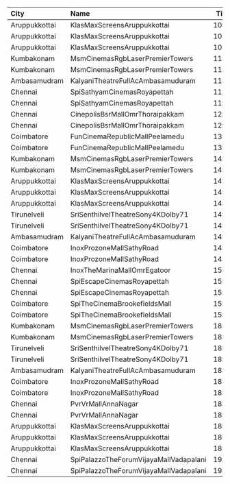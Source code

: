 | City          | Name                                   |  Time | Type       | Price | Capacity | Booked |
| :------------ | :------------------------------------- | ----: | :--------- | ----: | -------: | -----: |
| Aruppukkottai | KlasMaxScreensAruppukkottai            | 10:30 | Executive  |  100₹ |       96 |     96 |
| Aruppukkottai | KlasMaxScreensAruppukkottai            | 10:30 | Premium    |   50₹ |      416 |      0 |
| Aruppukkottai | KlasMaxScreensAruppukkottai            | 10:30 | Basic      |   30₹ |       46 |     46 |
| Kumbakonam    | MsmCinemasRgbLaserPremierTowers        | 11:00 | BalconyAC  |  120₹ |      118 |     59 |
| Kumbakonam    | MsmCinemasRgbLaserPremierTowers        | 11:00 | FirstClass |  100₹ |      350 |    175 |
| Ambasamudram  | KalyaniTheatreFullAcAmbasamuduram      | 11:00 | FirstClass |  100₹ |      239 |     41 |
| Chennai       | SpiSathyamCinemasRoyapettah            | 11:50 | Elite      |  153₹ |       82 |      8 |
| Chennai       | SpiSathyamCinemasRoyapettah            | 11:50 | Budget     |   60₹ |       10 |      0 |
| Chennai       | CinepolisBsrMallOmrThoraipakkam        | 12:10 | Normal     |   60₹ |        9 |      3 |
| Chennai       | CinepolisBsrMallOmrThoraipakkam        | 12:10 | Executive  |  153₹ |       76 |      4 |
| Coimbatore    | FunCinemaRepublicMallPeelamedu         | 13:50 | Normal     |   60₹ |       22 |     10 |
| Coimbatore    | FunCinemaRepublicMallPeelamedu         | 13:50 | Executive  |  191₹ |      196 |     98 |
| Kumbakonam    | MsmCinemasRgbLaserPremierTowers        | 14:00 | BalconyAC  |  120₹ |      118 |     59 |
| Kumbakonam    | MsmCinemasRgbLaserPremierTowers        | 14:00 | FirstClass |  100₹ |      350 |    175 |
| Aruppukkottai | KlasMaxScreensAruppukkottai            | 14:30 | Executive  |  100₹ |       96 |     96 |
| Aruppukkottai | KlasMaxScreensAruppukkottai            | 14:30 | Premium    |   50₹ |      416 |      0 |
| Aruppukkottai | KlasMaxScreensAruppukkottai            | 14:30 | Basic      |   30₹ |       46 |     46 |
| Tirunelveli   | SriSenthilvelTheatreSony4KDolby71      | 14:30 | Balcony    |  150₹ |      100 |     63 |
| Tirunelveli   | SriSenthilvelTheatreSony4KDolby71      | 14:30 | FirstClass |  130₹ |      380 |    202 |
| Ambasamudram  | KalyaniTheatreFullAcAmbasamuduram      | 14:30 | FirstClass |  100₹ |      239 |     41 |
| Coimbatore    | InoxProzoneMallSathyRoad               | 14:50 | Club       |  153₹ |       79 |      0 |
| Coimbatore    | InoxProzoneMallSathyRoad               | 14:50 | Executive  |   60₹ |       11 |      0 |
| Chennai       | InoxTheMarinaMallOmrEgatoor            | 15:05 | Club       |  153₹ |       58 |      0 |
| Chennai       | SpiEscapeCinemasRoyapettah             | 15:20 | Elite      |  191₹ |       50 |     13 |
| Chennai       | SpiEscapeCinemasRoyapettah             | 15:20 | Budget     |   60₹ |        5 |      5 |
| Coimbatore    | SpiTheCinemaBrookefieldsMall           | 15:40 | Elite      |  191₹ |       83 |      6 |
| Coimbatore    | SpiTheCinemaBrookefieldsMall           | 15:40 | Budget     |   60₹ |        9 |      0 |
| Kumbakonam    | MsmCinemasRgbLaserPremierTowers        | 18:00 | BalconyAC  |  120₹ |      118 |     59 |
| Kumbakonam    | MsmCinemasRgbLaserPremierTowers        | 18:00 | FirstClass |  100₹ |      350 |    175 |
| Tirunelveli   | SriSenthilvelTheatreSony4KDolby71      | 18:15 | Balcony    |  150₹ |      100 |     63 |
| Tirunelveli   | SriSenthilvelTheatreSony4KDolby71      | 18:15 | FirstClass |  130₹ |      380 |    202 |
| Ambasamudram  | KalyaniTheatreFullAcAmbasamuduram      | 18:15 | FirstClass |  100₹ |      239 |     41 |
| Coimbatore    | InoxProzoneMallSathyRoad               | 18:20 | Club       |  153₹ |       76 |      0 |
| Coimbatore    | InoxProzoneMallSathyRoad               | 18:20 | Executive  |   60₹ |       10 |      0 |
| Chennai       | PvrVrMallAnnaNagar                     | 18:30 | Classic    |   60₹ |        8 |      5 |
| Chennai       | PvrVrMallAnnaNagar                     | 18:30 | Prime      |  191₹ |       55 |      1 |
| Aruppukkottai | KlasMaxScreensAruppukkottai            | 18:30 | Executive  |  100₹ |       96 |     96 |
| Aruppukkottai | KlasMaxScreensAruppukkottai            | 18:30 | Premium    |   50₹ |      416 |      0 |
| Aruppukkottai | KlasMaxScreensAruppukkottai            | 18:30 | Basic      |   30₹ |       46 |     46 |
| Chennai       | SpiPalazzoTheForumVijayaMallVadapalani | 19:00 | Elite      |  153₹ |      104 |     26 |
| Chennai       | SpiPalazzoTheForumVijayaMallVadapalani | 19:00 | Budget     |   60₹ |       14 |      2 |